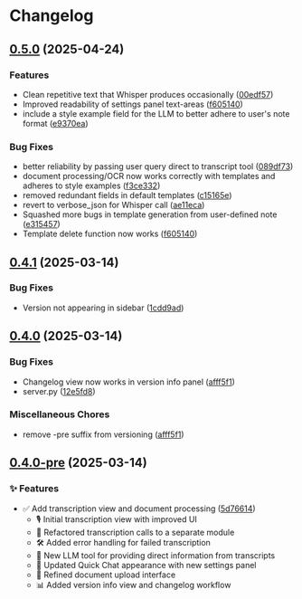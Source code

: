 # Changelog

## [0.5.0](https://github.com/bloodworks-io/phlox/compare/v0.4.1...v0.5.0) (2025-04-24)


### Features

* Clean repetitive text that Whisper produces occasionally ([00edf57](https://github.com/bloodworks-io/phlox/commit/00edf57de7630485f5350b1cd67223efa2a138bb))
* Improved readability of settings panel text-areas ([f605140](https://github.com/bloodworks-io/phlox/commit/f605140c9f10b2cbd0660a8267368faa4adeb494))
* include a style example field for the LLM to better adhere to user's note format ([e9370ea](https://github.com/bloodworks-io/phlox/commit/e9370ea7c94b072db174ffb75a42fbae8f57fa2c))


### Bug Fixes

* better reliability by passing user query direct to transcript tool ([089df73](https://github.com/bloodworks-io/phlox/commit/089df732c55ffd47f4e1725af0654c9246b12475))
* document processing/OCR now works correctly with templates and adheres to style examples ([f3ce332](https://github.com/bloodworks-io/phlox/commit/f3ce3323633039c1c3ed77684399b0c4cc7c0831))
* removed redundant fields in default templates ([c15165e](https://github.com/bloodworks-io/phlox/commit/c15165e67239e90389e0d45f91a91f2eb5ea9a84))
* revert to verbose_json for Whisper call ([ae11eca](https://github.com/bloodworks-io/phlox/commit/ae11eca49f6fe47fc1eb036ed1cb8662afcb6c9b))
* Squashed more bugs in template generation from user-defined note ([e315457](https://github.com/bloodworks-io/phlox/commit/e3154572ad625b4800fb03658910ee7cce994f99))
* Template delete function now works ([f605140](https://github.com/bloodworks-io/phlox/commit/f605140c9f10b2cbd0660a8267368faa4adeb494))

## [0.4.1](https://github.com/bloodworks-io/phlox/compare/v0.4.0...v0.4.1) (2025-03-14)


### Bug Fixes

* Version not appearing in sidebar ([1cdd9ad](https://github.com/bloodworks-io/phlox/commit/1cdd9ad769d776e25098ec32bf54a71c4652b768))

## [0.4.0](https://github.com/bloodworks-io/phlox/compare/v0.4.0-pre...v0.4.0) (2025-03-14)


### Bug Fixes

* Changelog view now works in version info panel ([afff5f1](https://github.com/bloodworks-io/phlox/commit/afff5f1fc2628d69595b4e45d41010e9ef4b08f5))
* server.py ([12e5fd8](https://github.com/bloodworks-io/phlox/commit/12e5fd8fd0c22348ebf75a8740175e08d0aeb7f4))


### Miscellaneous Chores

* remove -pre suffix from versioning ([afff5f1](https://github.com/bloodworks-io/phlox/commit/afff5f1fc2628d69595b4e45d41010e9ef4b08f5))

## [0.4.0-pre](https://github.com/bloodworks-io/phlox/compare/v0.3.1-pre...v0.4.0-pre) (2025-03-14)


### ✨ Features

* ✅ Add transcription view and document processing ([5d76614](https://github.com/bloodworks-io/phlox/commit/5d76614b6a58f4162b1aafc2d070d02896405a37))
  * 🎙️ Initial transcription view with improved UI
  * 🔄 Refactored transcription calls to a separate module
  * 🛠️ Added error handling for failed transcription
  * 🤖 New LLM tool for providing direct information from transcripts
  * 💬 Updated Quick Chat appearance with new settings panel
  * 📝 Refined document upload interface
  * 📊 Added version info view and changelog workflow
